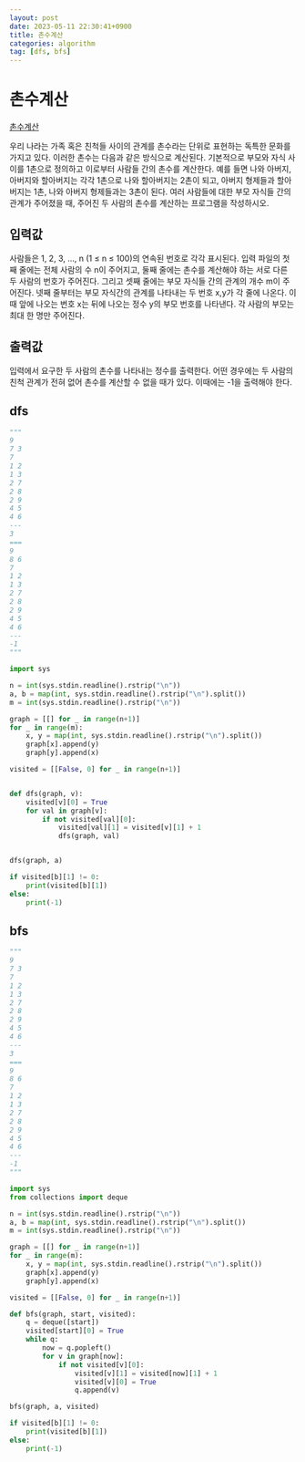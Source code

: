 ```yaml
---
layout: post
date: 2023-05-11 22:30:41+0900
title: 촌수계산
categories: algorithm
tag: [dfs, bfs]
---
```


# 촌수계산

[촌수계산](https://www.acmicpc.net/problem/2644)

우리 나라는 가족 혹은 친척들 사이의 관계를 촌수라는 단위로 표현하는 독특한 문화를 가지고 있다. 이러한 촌수는 다음과 같은 방식으로 계산된다. 기본적으로 부모와 자식 사이를 1촌으로 정의하고 이로부터 사람들 간의 촌수를 계산한다. 예를 들면 나와 아버지, 아버지와 할아버지는 각각 1촌으로 나와 할아버지는 2촌이 되고, 아버지 형제들과 할아버지는 1촌, 나와 아버지 형제들과는 3촌이 된다.
여러 사람들에 대한 부모 자식들 간의 관계가 주어졌을 때, 주어진 두 사람의 촌수를 계산하는 프로그램을 작성하시오.

## 입력값

사람들은 1, 2, 3, …, n (1 ≤ n ≤ 100)의 연속된 번호로 각각 표시된다. 입력 파일의 첫째 줄에는 전체 사람의 수 n이 주어지고, 둘째 줄에는 촌수를 계산해야 하는 서로 다른 두 사람의 번호가 주어진다. 그리고 셋째 줄에는 부모 자식들 간의 관계의 개수 m이 주어진다. 넷째 줄부터는 부모 자식간의 관계를 나타내는 두 번호 x,y가 각 줄에 나온다. 이때 앞에 나오는 번호 x는 뒤에 나오는 정수 y의 부모 번호를 나타낸다.
각 사람의 부모는 최대 한 명만 주어진다.

## 출력값

입력에서 요구한 두 사람의 촌수를 나타내는 정수를 출력한다. 어떤 경우에는 두 사람의 친척 관계가 전혀 없어 촌수를 계산할 수 없을 때가 있다. 이때에는 -1을 출력해야 한다.


## dfs

```python
"""
9
7 3
7
1 2
1 3
2 7
2 8
2 9
4 5
4 6
---
3
===
9
8 6
7
1 2
1 3
2 7
2 8
2 9
4 5
4 6
---
-1
"""

import sys

n = int(sys.stdin.readline().rstrip("\n"))
a, b = map(int, sys.stdin.readline().rstrip("\n").split())
m = int(sys.stdin.readline().rstrip("\n"))

graph = [[] for _ in range(n+1)]
for _ in range(m):
    x, y = map(int, sys.stdin.readline().rstrip("\n").split())
    graph[x].append(y)
    graph[y].append(x)

visited = [[False, 0] for _ in range(n+1)]


def dfs(graph, v):
    visited[v][0] = True
    for val in graph[v]:
        if not visited[val][0]:
            visited[val][1] = visited[v][1] + 1
            dfs(graph, val)


dfs(graph, a)

if visited[b][1] != 0:
    print(visited[b][1])
else:
    print(-1)

```

## bfs

```python
"""
9
7 3
7
1 2
1 3
2 7
2 8
2 9
4 5
4 6
---
3
===
9
8 6
7
1 2
1 3
2 7
2 8
2 9
4 5
4 6
---
-1
"""

import sys
from collections import deque

n = int(sys.stdin.readline().rstrip("\n"))
a, b = map(int, sys.stdin.readline().rstrip("\n").split())
m = int(sys.stdin.readline().rstrip("\n"))

graph = [[] for _ in range(n+1)]
for _ in range(m):
    x, y = map(int, sys.stdin.readline().rstrip("\n").split())
    graph[x].append(y)
    graph[y].append(x)

visited = [[False, 0] for _ in range(n+1)]

def bfs(graph, start, visited):
    q = deque([start])
    visited[start][0] = True
    while q:
        now = q.popleft()
        for v in graph[now]:
            if not visited[v][0]:
                visited[v][1] = visited[now][1] + 1
                visited[v][0] = True
                q.append(v)

bfs(graph, a, visited)

if visited[b][1] != 0:
    print(visited[b][1])
else:
    print(-1)


```